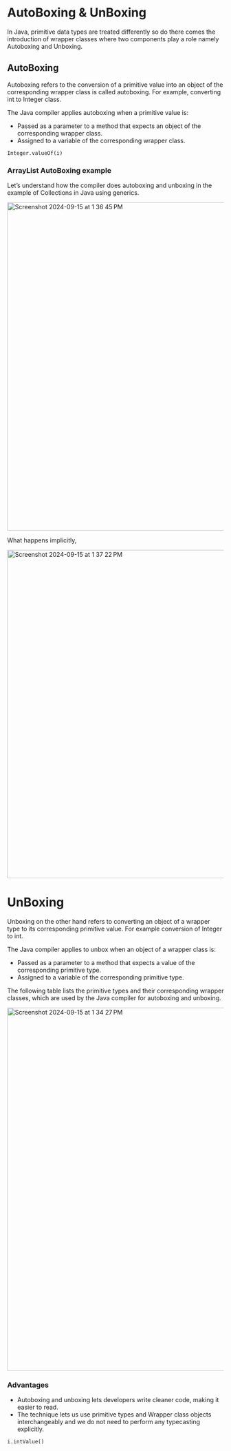 # AutoBoxing & UnBoxing
In Java, primitive data types are treated differently so do there comes the introduction of wrapper classes where two components play a role 
namely Autoboxing and Unboxing. 

## AutoBoxing
Autoboxing refers to the conversion of a primitive value into an object of the corresponding wrapper class 
is called autoboxing. For example, converting int to Integer class. 

The Java compiler applies autoboxing when a primitive value is: 
- Passed as a parameter to a method that expects an object of the corresponding wrapper class.
- Assigned to a variable of the corresponding wrapper class.

```
Integer.valueOf(i)
```

### ArrayList AutoBoxing example

Let’s understand how the compiler does autoboxing and unboxing in the example of Collections in Java using generics.

<img width="763" alt="Screenshot 2024-09-15 at 1 36 45 PM" src="https://github.com/user-attachments/assets/d4d33ccc-d9e8-4272-b309-32b4fc1e4385">

What happens implicitly,

<img width="763" alt="Screenshot 2024-09-15 at 1 37 22 PM" src="https://github.com/user-attachments/assets/ba389827-b377-4e7b-b29e-63f891132949">

# UnBoxing
Unboxing on the other hand refers to converting an object of a wrapper type to its corresponding primitive value. 
For example conversion of Integer to int. 

The Java compiler applies to unbox when an object of a wrapper class is: 
- Passed as a parameter to a method that expects a value of the corresponding primitive type.
- Assigned to a variable of the corresponding primitive type.

The following table lists the primitive types and their corresponding wrapper classes, which are used by the Java compiler for autoboxing 
and unboxing.

<img width="844" alt="Screenshot 2024-09-15 at 1 34 27 PM" src="https://github.com/user-attachments/assets/98093503-00bd-427f-a187-8561deba51d9">

### Advantages
- Autoboxing and unboxing lets developers write cleaner code, making it easier to read.
- The technique lets us use primitive types and Wrapper class objects interchangeably and we do not need to perform any typecasting
  explicitly.

```
i.intValue()
```
